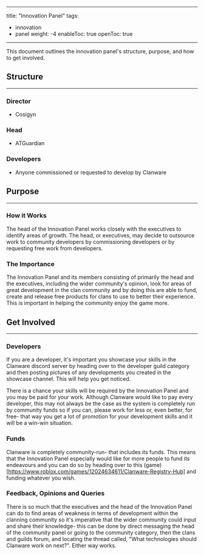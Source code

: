 
---
title: "Innovation Panel"
tags:
- innovation
- panel
weight: -4
enableToc: true
openToc: true
---

This document outlines the innovation panel's structure, purpose, and how to get involved.


## Structure
---

### Director
* Cosigyn

### Head
* ATGuardian

### Developers
* Anyone commissioned or requested to develop by Clanware

## Purpose
---

### How it Works

The head of the Innovation Panel works closely with the executives to identify areas of growth. The head, or executives, may decide to outsource work to community developers by commissioning developers or by requesting free work from developers.

### The Importance

The Innovation Panel and its members consisting of primarily the head and the executives, including the wider community's opinion, look for areas of great development in the clan community and by doing this are able to fund, create and release free products for clans to use to better their experience. This is important in helping the community enjoy the game more.

## Get Involved
---

### Developers

If you are a developer, it's important you showcase your skills in the Clanware discord server by heading over to the developer guild category and then posting pictures of any developments you created in the showcase channel. This will help you get noticed. 

There is a chance your skills will be required by the Innovation Panel and you may be paid for your work. Although Clanware would like to pay every developer, this may not always be the case as the system is completely run by community funds so if you can, please work for less or, even better, for free- that way you get a lot of promotion for your development skills and it will be a win-win situation.

### Funds

Clanware is completely community-run- that includes its funds. This means that the Innovation Panel especially would like for more people to fund its endeavours and you can do so by heading over to this (game)[https://www.roblox.com/games/12024634611/Clanware-Registry-Hub] and funding whatever you wish.

### Feedback, Opinions and Queries

There is so much that the executives and the head of the Innovation Panel can do to find areas of weakness in terms of development within the clanning community so it's imperative that the wider community could input and share their knowledge- this can be done by direct messaging the head of the community panel or going to the community category, then the clans and guilds forum, and locating the thread called, "What technologies should Clanware work on next?". Either way works.

